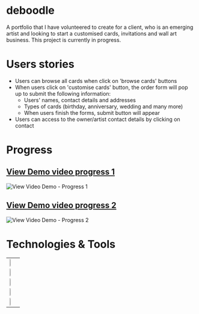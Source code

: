 # deboodle
A portfolio that I have volunteered to create for a client, who is an emerging artist and looking to start a customised cards, invitations and wall art business. This project is currently in progress.
# Users stories
- Users can browse all cards when click on 'browse cards' buttons
- When users click on 'customise cards' button, the order form will pop up to submit the following information:
  - Users' names, contact details and addresses
  - Types of cards (birthday, anniversary, wedding and many more)
  - When users finish the forms, submit button will appear
 - Users can access to the owner/artist contact details by clicking on contact

# Progress
## [View Demo video progress 1](https://drive.google.com/file/d/1zQM9fSnggiFSQjTrIVhQLklRTO0o2yX2/view)
![View Video Demo - Progress 1](https://github.com/polinetuch/deboodle/blob/main/client/src/components/asset-images/progress.JPG?raw=true)

## [View Demo video progress 2](https://drive.google.com/file/d/1gvVKsajI4xgLSlydxCxk67N74RuSW50v/view)
![View Video Demo - Progress 2](https://github.com/polinetuch/deboodle/blob/main/client/src/components/asset-images/progress_2.JPG?raw=true)

# Technologies & Tools
<table>
  <tr>
    <td><img src="https://www.import.io/wp-content/uploads/2017/10/React-logo.png" width="18%" style="text-alight: center"></td>
  </tr>
  <tr>
    <td><img src="https://miro.medium.com/max/1200/1*I1bJuD1D5G2FvWP5IVyyFQ.png" width="18%"></td>
  </tr>
  <tr>
    <td><img src="https://blog.alexdevero.com/wp-content/uploads/2015/03/sass-logo.jpg" width="18%"></td>
  </tr>
  <tr>
    <td><img src="https://miro.medium.com/max/9350/1*BCPTI5sT2C9JH76__X2WUg.png" width="18%"></td>
  </tr>
  <tr>
     <td><img src="https://www.agnosticdev.com/sites/default/files/2016-01/npm-logo_1.png" width="18%"></td>    
  </tr>
</table>

